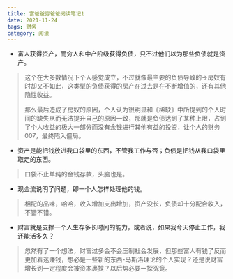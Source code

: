 ```yaml
---
title: 富爸爸穷爸爸阅读笔记1
date: 2021-11-24
tags: 财务
category: 阅读 
---
```


- 富人获得资产，而穷人和中产阶级获得负债，只不过他们以为那些负债就是资产。

> 这个在大多数情况下个人感觉成立，不过就像最主要的负债导致的->房奴有时却又不如此，这类型的负债获得的房产在过去是在不断增值的，还有其他隐性收益。  
>
> 那么最后造成了房奴的原因，个人认为很明显和《稀缺》中所提到的个人时间的缺失从而无法提升自己的原因一致，那就是负债达到了某种上限，占到了个人收益的极大一部分而没有余钱进行其他有益的投资，让个人的财务007，最终陷入僵局。

- 资产是能把钱放进我口袋里的东西，不管我工作与否；负债是把钱从我口袋里取走的东西。

> 口袋不止单纯的金钱存款，头脑也是。

- 现金流说明了问题，即一个人怎样处理他的钱。

> 相配的品味，哈哈，收入增加支出增加，资产没长，负债却十分配合收入，不错不错。

- 财富就是支撑一个人生存多长时间的能力，或者说，如果我今天停止工作，我还能活多久？

> 忽然有了一个想法，财富过多会不会压制社会发展，但那些富人有钱了反而更加着迷赚钱，想必是一些新的东西-马斯洛理论的个人实现？还是说财富增长到一定程度会被资本裹挟？以后势必要一探究竟。